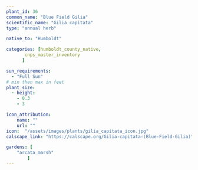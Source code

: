 ```yaml
---
plant_id: 36
common_name: "Blue Field Gilia"
scientific_name: "Gilia capitata"
type: "annual herb"

native_to: "Humboldt"

categories: [humboldt_county_native,
       cnps_master_inventory
      ]

sun_requirements:
  - "Full Sun"
# min then max in feet
plant_size:
  - height: 
    - 0.3
    - 3

icon_attribution: 
    name: ""
    url: ""
icon:  "/assets/images/plants/gilia_capitata_icon.jpg"
calscape_link: "https://calscape.org/Gilia-capitata-(Blue-Field-Gilia)"

gardens: [ 
    "arcata_marsh"
        ]
---
```



